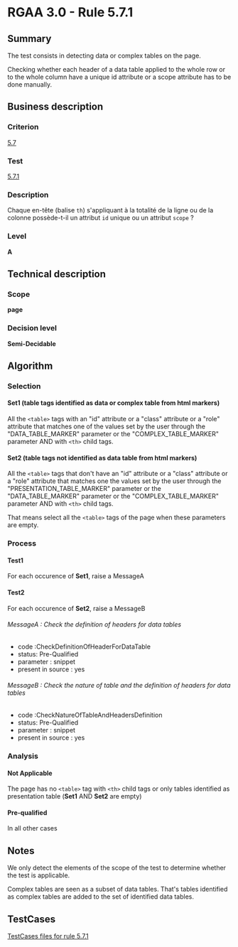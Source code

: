 # RGAA 3.0 -  Rule 5.7.1

## Summary

The test consists in detecting data or complex tables on the page.

Checking whether each header of a data table applied to the whole row or to the whole column have a unique id attribute or a scope attribute has to be done manually.

## Business description

### Criterion

[5.7](http://disic.github.io/rgaa_referentiel_en/RGAA3.0_Criteria_English_version_v1.html#crit-5-7)

### Test

[5.7.1](http://disic.github.io/rgaa_referentiel_en/RGAA3.0_Criteria_English_version_v1.html#test-5-7-1)

### Description

Chaque en-t&ecirc;te (balise `th`) s'appliquant &agrave; la totalit&eacute; de la ligne ou de la colonne poss&egrave;de-t-il un attribut `id` unique ou un attribut `scope` ?

### Level

**A**

## Technical description

### Scope

**page**

### Decision level

**Semi-Decidable**

## Algorithm

### Selection

#### Set1 (table tags identified as data or complex table from html markers)

All the `<table>` tags with an "id" attribute or a "class" attribute or a "role" attribute that matches one of the values set by the user through the "DATA_TABLE_MARKER" parameter or the "COMPLEX_TABLE_MARKER" parameter AND with `<th>` child tags.

#### Set2 (table tags not identified as data table from html markers)

All the `<table>` tags that don't have an "id" attribute or a "class" attribute or a "role" attribute that matches one the values set by the user through the "PRESENTATION_TABLE_MARKER" parameter or the
"DATA_TABLE_MARKER" parameter or the "COMPLEX_TABLE_MARKER" parameter AND with `<th>` child tags. 

That means select all the `<table>` tags of the page when these parameters are empty.

### Process

#### Test1

For each occurence of **Set1**, raise a MessageA

#### Test2

For each occurence of **Set2**, raise a MessageB

###### MessageA : Check the definition of headers for data tables

-   code :CheckDefinitionOfHeaderForDataTable
-   status: Pre-Qualified
-   parameter : snippet
-   present in source : yes

###### MessageB : Check the nature of table and the definition of headers for data tables

-   code :CheckNatureOfTableAndHeadersDefinition
-   status: Pre-Qualified
-   parameter : snippet
-   present in source : yes

### Analysis

#### Not Applicable

The page has no `<table>` tag with `<th>` child tags or only tables identified as presentation table (**Set1** AND **Set2** are empty)

#### Pre-qualified

In all other cases

## Notes

We only detect the elements of the scope of the test to determine whether the test is applicable.

Complex tables are seen as a subset of data tables. That's tables identified as complex tables are added to the set of identified data tables.



##  TestCases 

[TestCases files for rule 5.7.1](https://github.com/Asqatasun/Asqatasun/tree/master/rules/rules-rgaa3.0/src/test/resources/testcases/rgaa30/Rgaa30Rule050701/) 


